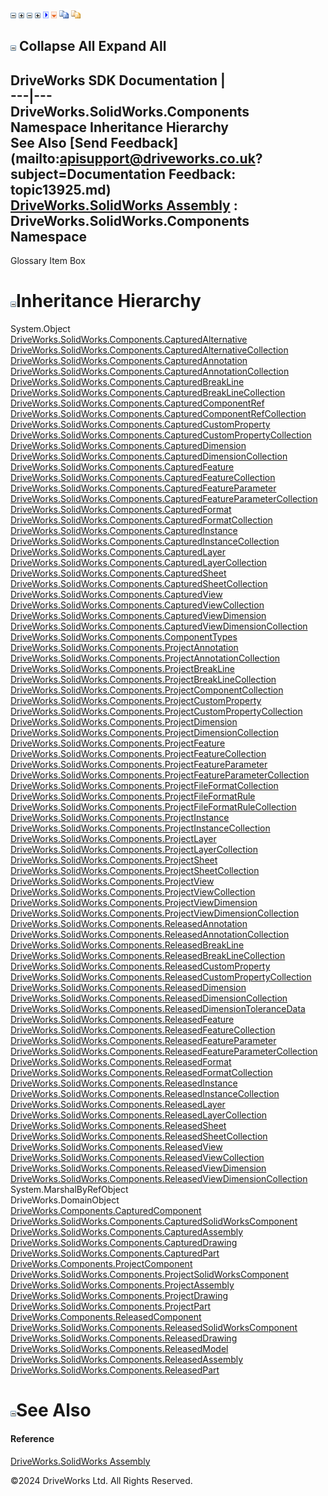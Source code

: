 ![](dotnetimages/collapse.gif) ![](dotnetimages/expand.gif) ![](dotnetimages/collapse.gif) ![](dotnetimages/expand.gif) ![](dotnetimages/drpdown.gif) ![](dotnetimages/drpdown_orange.gif) ![](dotnetimages/copycode.gif) ![](dotnetimages/copycodeHighlight.gif)

![](dotnetimages/collapse.gif) Collapse All Expand All  
---  
DriveWorks SDK Documentation  |   
---|---  
DriveWorks.SolidWorks.Components Namespace Inheritance Hierarchy   
See Also [Send Feedback](mailto:apisupport@driveworks.co.uk?subject=Documentation Feedback: topic13925.md)  
[DriveWorks.SolidWorks Assembly](topic13342.md) : DriveWorks.SolidWorks.Components Namespace  
---  
  
Glossary Item Box

# ![](dotnetimages/collapse.gif)Inheritance Hierarchy

System.Object  
[DriveWorks.SolidWorks.Components.CapturedAlternative](topic14031.md)  
[DriveWorks.SolidWorks.Components.CapturedAlternativeCollection](topic14039.md)  
[DriveWorks.SolidWorks.Components.CapturedAnnotation](topic14054.md)  
[DriveWorks.SolidWorks.Components.CapturedAnnotationCollection](topic14063.md)  
[DriveWorks.SolidWorks.Components.CapturedBreakLine](topic14094.md)  
[DriveWorks.SolidWorks.Components.CapturedBreakLineCollection](topic14101.md)  
[DriveWorks.SolidWorks.Components.CapturedComponentRef](topic14113.md)  
[DriveWorks.SolidWorks.Components.CapturedComponentRefCollection](topic14120.md)  
[DriveWorks.SolidWorks.Components.CapturedCustomProperty](topic14132.md)  
[DriveWorks.SolidWorks.Components.CapturedCustomPropertyCollection](topic14139.md)  
[DriveWorks.SolidWorks.Components.CapturedDimension](topic14154.md)  
[DriveWorks.SolidWorks.Components.CapturedDimensionCollection](topic14162.md)  
[DriveWorks.SolidWorks.Components.CapturedFeature](topic14191.md)  
[DriveWorks.SolidWorks.Components.CapturedFeatureCollection](topic14201.md)  
[DriveWorks.SolidWorks.Components.CapturedFeatureParameter](topic14218.md)  
[DriveWorks.SolidWorks.Components.CapturedFeatureParameterCollection](topic14225.md)  
[DriveWorks.SolidWorks.Components.CapturedFormat](topic14240.md)  
[DriveWorks.SolidWorks.Components.CapturedFormatCollection](topic14249.md)  
[DriveWorks.SolidWorks.Components.CapturedInstance](topic14267.md)  
[DriveWorks.SolidWorks.Components.CapturedInstanceCollection](topic14274.md)  
[DriveWorks.SolidWorks.Components.CapturedLayer](topic14288.md)  
[DriveWorks.SolidWorks.Components.CapturedLayerCollection](topic14295.md)  
[DriveWorks.SolidWorks.Components.CapturedSheet](topic14323.md)  
[DriveWorks.SolidWorks.Components.CapturedSheetCollection](topic14331.md)  
[DriveWorks.SolidWorks.Components.CapturedView](topic14351.md)  
[DriveWorks.SolidWorks.Components.CapturedViewCollection](topic14362.md)  
[DriveWorks.SolidWorks.Components.CapturedViewDimension](topic14374.md)  
[DriveWorks.SolidWorks.Components.CapturedViewDimensionCollection](topic14384.md)  
[DriveWorks.SolidWorks.Components.ComponentTypes](topic14396.md)  
[DriveWorks.SolidWorks.Components.ProjectAnnotation](topic14405.md)  
[DriveWorks.SolidWorks.Components.ProjectAnnotationCollection](topic14419.md)  
[DriveWorks.SolidWorks.Components.ProjectBreakLine](topic14444.md)  
[DriveWorks.SolidWorks.Components.ProjectBreakLineCollection](topic14453.md)  
[DriveWorks.SolidWorks.Components.ProjectComponentCollection](topic14462.md)  
[DriveWorks.SolidWorks.Components.ProjectCustomProperty](topic14471.md)  
[DriveWorks.SolidWorks.Components.ProjectCustomPropertyCollection](topic14483.md)  
[DriveWorks.SolidWorks.Components.ProjectDimension](topic14493.md)  
[DriveWorks.SolidWorks.Components.ProjectDimensionCollection](topic14506.md)  
[DriveWorks.SolidWorks.Components.ProjectFeature](topic14532.md)  
[DriveWorks.SolidWorks.Components.ProjectFeatureCollection](topic14547.md)  
[DriveWorks.SolidWorks.Components.ProjectFeatureParameter](topic14557.md)  
[DriveWorks.SolidWorks.Components.ProjectFeatureParameterCollection](topic14569.md)  
[DriveWorks.SolidWorks.Components.ProjectFileFormatCollection](topic14579.md)  
[DriveWorks.SolidWorks.Components.ProjectFileFormatRule](topic14590.md)  
[DriveWorks.SolidWorks.Components.ProjectFileFormatRuleCollection](topic14603.md)  
[DriveWorks.SolidWorks.Components.ProjectInstance](topic14616.md)  
[DriveWorks.SolidWorks.Components.ProjectInstanceCollection](topic14628.md)  
[DriveWorks.SolidWorks.Components.ProjectLayer](topic14638.md)  
[DriveWorks.SolidWorks.Components.ProjectLayerCollection](topic14650.md)  
[DriveWorks.SolidWorks.Components.ProjectSheet](topic14673.md)  
[DriveWorks.SolidWorks.Components.ProjectSheetCollection](topic14683.md)  
[DriveWorks.SolidWorks.Components.ProjectView](topic14703.md)  
[DriveWorks.SolidWorks.Components.ProjectViewCollection](topic14719.md)  
[DriveWorks.SolidWorks.Components.ProjectViewDimension](topic14728.md)  
[DriveWorks.SolidWorks.Components.ProjectViewDimensionCollection](topic14737.md)  
[DriveWorks.SolidWorks.Components.ReleasedAnnotation](topic14746.md)  
[DriveWorks.SolidWorks.Components.ReleasedAnnotationCollection](topic14756.md)  
[DriveWorks.SolidWorks.Components.ReleasedBreakLine](topic14782.md)  
[DriveWorks.SolidWorks.Components.ReleasedBreakLineCollection](topic14792.md)  
[DriveWorks.SolidWorks.Components.ReleasedCustomProperty](topic14804.md)  
[DriveWorks.SolidWorks.Components.ReleasedCustomPropertyCollection](topic14812.md)  
[DriveWorks.SolidWorks.Components.ReleasedDimension](topic14826.md)  
[DriveWorks.SolidWorks.Components.ReleasedDimensionCollection](topic14838.md)  
[DriveWorks.SolidWorks.Components.ReleasedDimensionToleranceData](topic14850.md)  
[DriveWorks.SolidWorks.Components.ReleasedFeature](topic14875.md)  
[DriveWorks.SolidWorks.Components.ReleasedFeatureCollection](topic14887.md)  
[DriveWorks.SolidWorks.Components.ReleasedFeatureParameter](topic14903.md)  
[DriveWorks.SolidWorks.Components.ReleasedFeatureParameterCollection](topic14911.md)  
[DriveWorks.SolidWorks.Components.ReleasedFormat](topic14925.md)  
[DriveWorks.SolidWorks.Components.ReleasedFormatCollection](topic14934.md)  
[DriveWorks.SolidWorks.Components.ReleasedInstance](topic14946.md)  
[DriveWorks.SolidWorks.Components.ReleasedInstanceCollection](topic14954.md)  
[DriveWorks.SolidWorks.Components.ReleasedLayer](topic14968.md)  
[DriveWorks.SolidWorks.Components.ReleasedLayerCollection](topic14976.md)  
[DriveWorks.SolidWorks.Components.ReleasedSheet](topic15007.md)  
[DriveWorks.SolidWorks.Components.ReleasedSheetCollection](topic15017.md)  
[DriveWorks.SolidWorks.Components.ReleasedView](topic15041.md)  
[DriveWorks.SolidWorks.Components.ReleasedViewCollection](topic15057.md)  
[DriveWorks.SolidWorks.Components.ReleasedViewDimension](topic15069.md)  
[DriveWorks.SolidWorks.Components.ReleasedViewDimensionCollection](topic15078.md)  
System.MarshalByRefObject  
DriveWorks.DomainObject  
[DriveWorks.Components.CapturedComponent](topic6147.md)  
[DriveWorks.SolidWorks.Components.CapturedSolidWorksComponent](topic14343.md)  
[DriveWorks.SolidWorks.Components.CapturedAssembly](topic14078.md)  
[DriveWorks.SolidWorks.Components.CapturedDrawing](topic14177.md)  
[DriveWorks.SolidWorks.Components.CapturedPart](topic14307.md)  
[DriveWorks.Components.ProjectComponent](topic6183.md)  
[DriveWorks.SolidWorks.Components.ProjectSolidWorksComponent](topic14692.md)  
[DriveWorks.SolidWorks.Components.ProjectAssembly](topic14429.md)  
[DriveWorks.SolidWorks.Components.ProjectDrawing](topic14516.md)  
[DriveWorks.SolidWorks.Components.ProjectPart](topic14659.md)  
[DriveWorks.Components.ReleasedComponent](topic6324.md)  
[DriveWorks.SolidWorks.Components.ReleasedSolidWorksComponent](topic15029.md)  
[DriveWorks.SolidWorks.Components.ReleasedDrawing](topic14859.md)  
[DriveWorks.SolidWorks.Components.ReleasedModel](topic14988.md)  
[DriveWorks.SolidWorks.Components.ReleasedAssembly](topic14768.md)  
[DriveWorks.SolidWorks.Components.ReleasedPart](topic14994.md)  


# ![](dotnetimages/collapse.gif)See Also

#### Reference

[DriveWorks.SolidWorks Assembly](topic13342.md)

©2024 DriveWorks Ltd. All Rights Reserved.
